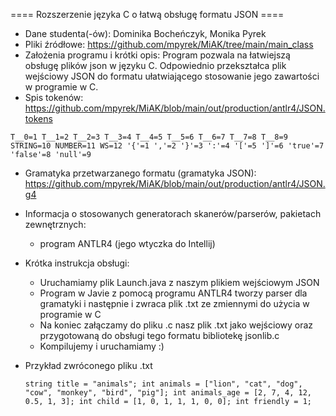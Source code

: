 ==== Rozszerzenie języka C o łatwą obsługę formatu JSON ====
  - Dane studenta(-ów): Dominika Bocheńczyk, Monika Pyrek
  - Pliki źródłowe: https://github.com/mpyrek/MiAK/tree/main/main_class
  - Założenia programu i krótki opis: Program pozwala na łatwiejszą obsługę plików json w języku C. Odpowiednio przekształca plik wejściowy JSON do formatu ułatwiającego stosowanie jego zawartości w programie w C.  
  - Spis tokenów: https://github.com/mpyrek/MiAK/blob/main/out/production/antlr4/JSON.tokens

  `T__0=1
  T__1=2
  T__2=3
  T__3=4
  T__4=5
  T__5=6
  T__6=7
  T__7=8
  T__8=9
  STRING=10
  NUMBER=11
  WS=12
  '{'=1
  ','=2
  '}'=3
  ':'=4
  '['=5
  ']'=6
  'true'=7
  'false'=8
  'null'=9`
 
  - Gramatyka przetwarzanego formatu (gramatyka JSON): https://github.com/mpyrek/MiAK/blob/main/out/production/antlr4/JSON.g4
  - Informacja o stosowanych generatorach skanerów/parserów, pakietach zewnętrznych:
    - program ANTLR4 (jego wtyczka do Intellij)
  - Krótka instrukcja obsługi:
    - Uruchamiamy plik Launch.java z naszym plikiem wejściowym JSON
    - Program w Javie z pomocą programu ANTLR4 tworzy parser dla gramatyki i następnie i zwraca plik .txt ze zmiennymi do użycia w programie w C
    - Na koniec załączamy do pliku .c nasz plik .txt jako wejściowy oraz przygotowaną do obsługi tego formatu bibliotekę jsonlib.c 
    - Kompilujemy i uruchamiamy :)
  - Przykład zwróconego pliku .txt

    `string title = "animals";
    int animals = ["lion", "cat", "dog", "cow", "monkey", "bird", "pig"];
    int animals_age = [2, 7, 4, 12, 0.5, 1, 3];
    int child = [1, 0, 1, 1, 1, 0, 0];
    int friendly = 1;`
